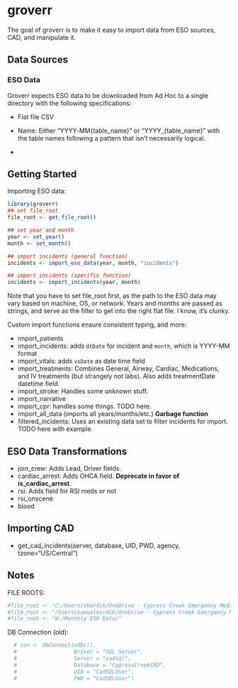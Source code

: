 
<!-- README.md is generated from README.Rmd. Please edit that file -->

# groverr

<!-- badges: start -->

<!-- badges: end -->

The goal of groverr is to make it easy to import data from ESO sources,
CAD, and manipulate it.

## Data Sources

### ESO Data

Groverr expects ESO data to be downloaded from Ad Hoc to a single
directory with the following specifications:

  - Flat file CSV

  - Name: Either “YYYY-MM{table\_name}” or “YYYY\_{table\_name}” with
    the table names following a pattern that isn’t necessarily logical.

  - 
## Getting Started

Importing ESO data:

``` r
library(groverr)
## set file_root
file_root <- get_file_root()

## set year and month
year <- set_year()
month <- set_month()

## import incidents (general function)
incidents <- import_eso_data(year, month, "incidents")

## import incidents (specific function)
incidents <- import_incidents(year, month)
```

Note that you have to set file\_root first, as the path to the ESO data
may vary based on machine, OS, or network. Years and months are passed
as strings, and serve as the filter to get into the right flat file. I
know, it’s clunky.

Custom import functions ensure consistent typing, and more:

  - import\_patients
  - import\_incidents: adds `dtDate` for incident and `month`, which is
    YYYY-MM format
  - import\_vitals: adds `vsDate` as date time field
  - import\_treatments: Combines General, Airway, Cardiac, Medications,
    and IV treatments (but strangely not labs). Also adds treatmentDate
    datetime field.
  - import\_stroke: Handles some unknown stuff.
  - import\_narrative
  - import\_cpr: handles some things. TODO here.
  - import\_all\_data (imports all years/months/etc.) **Garbage
    function**
  - filtered\_incidents: Uses an existing data set to filter incidents
    for import. TODO here with example.

## ESO Data Transformations

  - join\_crew: Adds Lead, Driver fields.
  - cardiac\_arrest: Adds OHCA field. **Deprecate in favor of
    is\_cardiac\_arrest**.
  - rsi: Adds field for RSI meds or not
  - rsi\_onscene
  - blood

## Importing CAD

  - get\_cad\_incidents(server, database, UID, PWD, agency,
    tzone=“US/Central”)

## Notes

FILE
ROOTS:

``` r
#file_root <- "C:/Users/skordik/OneDrive - Cypress Creek Emergency Medical Services/March Data/"
#file_root <- "/Users/samuelkordik/OneDrive - Cypress Creek Emergency Medical Services/March Data/"
#file_root <- "W:/Monthly ESO Data/"
```

DB Connection (old):

``` r
  # con <- dbConnect(odbc(),
  #                  Driver = "SQL Server",
  #                  Server = "cadsql",
  #                  Database = "CypressCreekCAD",
  #                  UID = "CadSQLUser",
  #                  PWD = "CadSQLUser")
```
